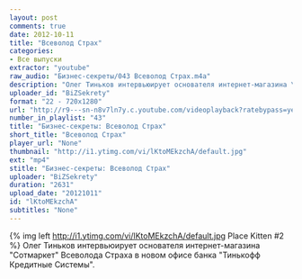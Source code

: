 ```yaml
---
layout: post
comments: true
date: 2012-10-11
title: "Всеволод Страх"
categories:
- Все выпуски
extractor: "youtube"
raw_audio: "Бизнес-секреты/043 Всеволод Страх.m4a"
description: "Олег Тиньков интервьюирует основателя интернет-магазина \"Сотмаркет\" Всеволода Страха в новом офисе банка \"Тинькофф Кредитные Системы\"."
uploader_id: "BiZSekrety"
format: "22 - 720x1280"
url: "http://r9---sn-n8v7ln7y.c.youtube.com/videoplayback?ratebypass=yes&expire=1362815649&lowtc=yes&itag=22&ipbits=8&ms=au&id=94ab683049337210&fexp=904429%2C912507%2C904829%2C916807%2C916626%2C920704%2C912806%2C902000%2C919512%2C929901%2C913605%2C925006%2C906938%2C931202%2C931401%2C908529%2C930803%2C920201%2C930101%2C930603%2C906834%2C926403&sver=3&source=youtube&upn=kBIH_SIbQio&mv=m&sparams=cp%2Cid%2Cip%2Cipbits%2Citag%2Clowtc%2Cratebypass%2Csource%2Cupn%2Cexpire&key=yt1&ip=92.255.182.31&cp=U0hVR1hMU19JU0NONV9QRldHOlJfMmRrWXo3U0ZK&newshard=yes&mt=1362793812&signature=1C69D4F80D0316ECB259A52780B56F92A2D466F8.CEA2C84C9DC21DB8B1A08DEE7DAAE0AB7D99CC1F"
number_in_playlist: "43"
title: "Бизнес-секреты: Всеволод Страх"
short_title: "Всеволод Страх"
player_url: "None"
thumbnail: "http://i1.ytimg.com/vi/lKtoMEkzchA/default.jpg"
ext: "mp4"
stitle: "Бизнес-секреты: Всеволод Страх"
uploader: "BiZSekrety"
duration: "2631"
upload_date: "20121011"
id: "lKtoMEkzchA"
subtitles: "None"
---
```


{% img left http://i1.ytimg.com/vi/lKtoMEkzchA/default.jpg Place Kitten #2 %}
Олег Тиньков интервьюирует основателя интернет-магазина "Сотмаркет" Всеволода Страха в новом офисе банка "Тинькофф Кредитные Системы".